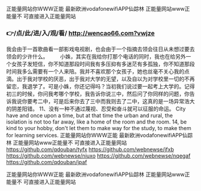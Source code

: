
正能量网站你WWW正能 最新欧洲vodafonewifiAPP仙踪林 正能量网站www正能量不 可直接进入正能量网站 




### 👉/点/此/进/入/观/看/ http://wencao66.com?vwjze




我会由于一首歌曲看一部影戏电视剧，也会由于一个指摘去领会往日从未想过要去领会的少许什么。
　　小姝，其实在我给你打那个电话的同时，我也在给另外一个女孩子发短信，你不知道那段时间我有多压抑有多迷茫有多孤独，你不知道那段时间我多么需要有一个人来陪。我并不喜欢那个女孩子，她也丝毫不关心我的点滴。出于我对学校的厌恶，出于我对大学的无望，以及自以为对学校里一切的不再留恋，我退学了。可是小姝，你还记得吗？当初我们说过要一起考上大学的。记得初三的时候，你问我考哪个学校，我告诉你说三中，然后问了你同样的问题，你告诉我说你要考二中，可是后来你去了三中而我则去了二中，这真的是一场异常浩大的阴差阳错。
	11、没有一种不通过蔑视、忍受和奋斗就可以征服的命运。
City have and once upon a time, but at that time the urban and rural, the isolation is not too far away, like a home of the room and the room.
14, be kind to your hobby, don't let them to make way for the study, to make them for learning services.
正能量网站你WWW正能 最新欧洲vodafonewifiAPP仙踪林 正能量网站www正能量不 可直接进入正能量网站  https://github.com/qdouban/tyfx
https://github.com/webnewse/jfxb
https://github.com/webnewse/niuxo
https://github.com/webnewse/nqegaf
https://github.com/qdouban/jpaf





正能量网站你WWW正能 最新欧洲vodafonewifiAPP仙踪林 正能量网站www正能量不 可直接进入正能量网站 
